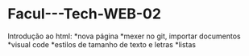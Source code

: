 # Facul---Tech-WEB-02
Introdução ao html:
*nova página
*mexer no git, importar documentos
*visual code
*estilos de tamanho de texto e letras
*listas
